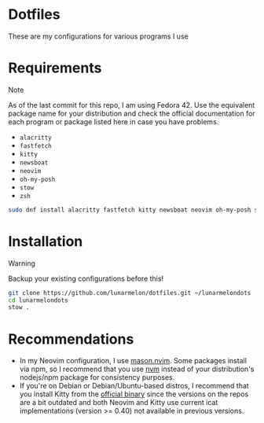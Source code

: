 # Dotfiles

These are my configurations for various programs I use

# Requirements

> [!NOTE]
> As of the last commit for this repo, I am using Fedora 42. Use the equivalent package name for your distribution and check the official documentation for each program or package listed here in case you have problems.

- `alacritty`
- `fastfetch`
- `kitty`
- `newsboat`
- `neovim`
- `oh-my-posh`
- `stow`
- `zsh`

```bash
sudo dnf install alacritty fastfetch kitty newsboat neovim oh-my-posh stow zsh

```

# Installation

> [!WARNING]
> Backup your existing configurations before this!

```bash
git clone https://github.com/lunarmelon/dotfiles.git ~/lunarmelondots
cd lunarmelondots
stow .
```

# Recommendations

- In my Neovim configuration, I use [mason.nvim](https://github.com/williamboman/mason.nvim). Some packages install via npm, so I recommend that you use [nvm](https://github.com/nvm-sh/nvm?tab=readme-ov-file#installing-and-updating) instead of your distribution's nodejs/npm package for consistency purposes.
- If you're on Debian or Debian/Ubuntu-based distros, I recommend that you install Kitty from the [official binary](https://sw.kovidgoyal.net/kitty/binary/#binary-install) since the versions on the repos are a bit outdated and both Neovim and Kitty use current icat implementations (version >= 0.40) not available in previous versions.
